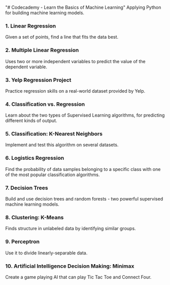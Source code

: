 "# Codecademy - Learn the Basics of Machine Learning"
 Applying Python for building machine learning models.
### 1. Linear Regression
 Given a set of points, find a line that fits the data best.

### 2. Multiple Linear Regression
 Uses two or more independent variables to predict the value of the dependent variable.

### 3. Yelp Regression Project
 Practice regression skills on a real-world dataset provided by Yelp.

### 4. Classification vs. Regression
 Learn about the two types of Supervised Learning algorithms, for predicting different kinds of output.

### 5. Classification: K-Nearest Neighbors
 Implement and test this algorithm on several datasets.

### 6. Logistics Regression
 Find the probability of data samples belonging to a specific class with one of the most popular classification algorithms.

### 7. Decision Trees
 Build and use decision trees and random forests - two powerful supervised machine learning models.

### 8. Clustering: K-Means
 Finds structure in unlabeled data by identifying similar groups.

### 9. Perceptron
 Use it to divide linearly-separable data.

### 10. Artificial Intelligence Decision Making: Minimax
 Create a game playing AI that can play Tic Tac Toe and Connect Four.